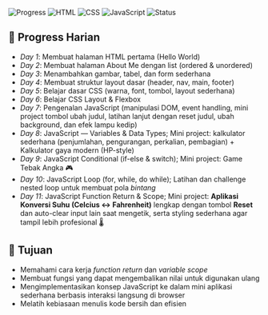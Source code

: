 ![Progress](https://img.shields.io/badge/Progress-11%2F30-blue)
![HTML](https://img.shields.io/badge/HTML-5%2F5-orange)
![CSS](https://img.shields.io/badge/CSS-3%2F10-blueviolet)
![JavaScript](https://img.shields.io/badge/JavaScript-4%2F10-yellow)
![Status](https://img.shields.io/badge/Learning-Active-brightgreen)

## 📅 Progress Harian
- *Day 1*: Membuat halaman HTML pertama (Hello World)  
- *Day 2*: Membuat halaman About Me dengan list (ordered & unordered)  
- *Day 3*: Menambahkan gambar, tabel, dan form sederhana  
- *Day 4*: Membuat struktur layout dasar (header, nav, main, footer)  
- *Day 5*: Belajar dasar CSS (warna, font, tombol, layout sederhana)  
- *Day 6*: Belajar CSS Layout & Flexbox  
- *Day 7*: Pengenalan JavaScript (manipulasi DOM, event handling, mini project tombol ubah judul, latihan lanjut dengan reset judul, ubah background, dan efek lampu kedip)  
- *Day 8*: JavaScript — Variables & Data Types; Mini project: kalkulator sederhana (penjumlahan, pengurangan, perkalian, pembagian) + Kalkulator gaya modern (HP-style)  
- *Day 9*: JavaScript Conditional (if-else & switch); Mini project: Game Tebak Angka 🎮  
- *Day 10*: JavaScript Loop (for, while, do while); Latihan dan challenge nested loop untuk membuat pola *bintang*  
- *Day 11*: JavaScript Function Return & Scope; Mini project: **Aplikasi Konversi Suhu (Celcius ↔ Fahrenheit)** lengkap dengan tombol **Reset** dan auto-clear input lain saat mengetik, serta styling sederhana agar tampil lebih profesional 🌡️  

## 🎯 Tujuan
- Memahami cara kerja *function return* dan *variable scope*  
- Membuat fungsi yang dapat mengembalikan nilai untuk digunakan ulang  
- Mengimplementasikan konsep JavaScript ke dalam mini aplikasi sederhana berbasis interaksi langsung di browser  
- Melatih kebiasaan menulis kode bersih dan efisien
